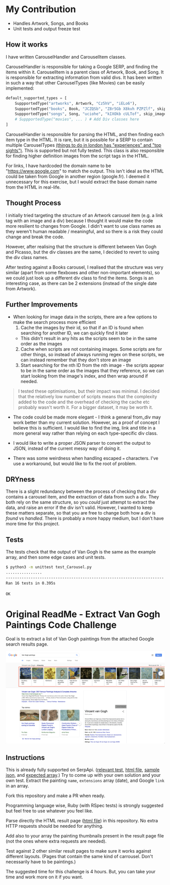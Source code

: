 # My Contribution

- Handles Artwork, Songs, and Books
- Unit tests and output freeze test
 
## How it works

I have written CarouselHandler and CarouselItem classes. 

CarouselHandler is responsible for taking a Google SERP, and finding the items within it.
CarouselItem is a parent class of Artwork, Book, and Song. It is responsible for extracting information from valid divs. It has been written in such a way that other CarouselTypes (like Movies) can be easily implemented:

```py
default_supported_types = [
    SuppportedType("artworks", Artwork, "Cz5hV", "iELo6"),
    SuppportedType("books", Book, "JCZQSb", "Z8r5Gb X8kvh PZPZlf", skip_image_lookup=True),
    SuppportedType("songs", Song, "uciohe", "kIXOkb cULTof", skip_image_lookup=True),
    # SuppportedType("movies", ... ) # Add Div classes here
]
```

CarouselHandler is responsible for parsing the HTML, and then finding each item type in the HTML. It is rare, but it is possible for a SERP to contain multiple CarouselTypes [(things to do in london has "experiences" and "top sights")](https://www.google.com/search?q=Things+to+do+in+London&oq=Thin&gs_lcrp=EgZjaHJvbWUqDggAEEUYJxg7GIAEGIoFMg4IABBFGCcYOxiABBiKBTIGCAEQRRg5Mg0IAhAAGJIDGIAEGIoFMgoIAxAAGLEDGIAEMg0IBBAAGLEDGIAEGIoFMgYIBRBFGD0yBggGEEUYPTIGCAcQRRg90gEHOTM2ajBqN6gCALACAA&sourceid=chrome&ie=UTF-8). This is supported but not fully tested. This class is also responsible for finding higher definition images from the script tags in the HTML.

For links, I have hardcoded the domain name to be "https://www.google.com" to match the output. This isn't ideal as the HTML could be taken from Google in another region (google.fr). I deemed it unnecessary for this exercise, but I would extract the base domain name from the HTML in real-life.

## Thought Process

I initially tried targeting the structure of an Artwork carousel item (e.g. a link tag with an image and a div) because I thought it would make the code more resilient to changes from Google. I didn't want to use class names as they weren't human readable / meaningful, and so there is a risk they could change and break the code.


However, after realising that the structure is different between Van Gogh and Picasso, but the div classes are the same, I decided to revert to using the div class names.


After testing against a Books carousel, I realised that the structure was very similar (apart from some flexboxes and other non-important elements), so we could just look up a different div class to find the items. 
Songs is an interesting case, as there can be 2 extensions (instead of the single date from Artwork).

## Further Improvements

- When looking for image data in the scripts, there are a few options to make the search process more efficient
  1. Cache the images by their id, so that if an ID is found when searching for another ID, we can quickly find it later
    - This didn't result in any hits as the scripts seem to be in the same order as the images
  2. Cache when scripts are not containing images. Some scripts are for other things, so instead of always running regex on these scripts, we can instead remember that they don't store an image
  3. Start searching for the nth ID from the nth image - the scripts appear to be in the same order as the images that they reference, so we can start looking from the image's index, and then wrap around if needed.

> I tested these optimisations, but their impact was minimal. I decided that the relatively low number of scripts means that the complexity added to the code and the overhead of checking the cache etc probably wasn't worth it. For a bigger dataset, it may be worth it.

- The code could be made more elegant - I think a general from_div may work better than my current solution. However, as a proof of concept I believe this is sufficient. I would like to find the img, link and title in a more general way rather than relying on each type-specific div class. 

- I would like to write a proper JSON parser to convert the output to JSON, instead of the current messy way of doing it.

- There was some weirdness when handling escaped `=` characters. I've use a workaround, but would like to fix the root of problem.

## DRYness

There is a slight redundancy between the process of checking that a div contains a carousel item, and the extraction of data from such a div. They both rely on the same structure, so you _could_ just attempt to extract the data, and raise an error if the div isn't valid. However, I wanted to keep these matters separate, so that you are free to change both how a div is _found_ vs _handled_. There is probably a more happy medium, but I don't have more time for this project.

## Tests

The tests check that the output of Van Gogh is the same as the example array, and then some edge cases and unit tests.

```sh
$ python3 -m unittest test_Carousel.py
................
----------------------------------------------------------------------
Ran 16 tests in 0.395s

OK
```

# Original ReadMe - Extract Van Gogh Paintings Code Challenge

Goal is to extract a list of Van Gogh paintings from the attached Google search results page.

![Van Gogh paintings](https://github.com/serpapi/code-challenge/blob/master/files/van-gogh-paintings.png?raw=true "Van Gogh paintings")

## Instructions

This is already fully supported on SerpApi. ([relevant test], [html file], [sample json], and [expected array].)
Try to come up with your own solution and your own test.
Extract the painting `name`, `extensions` array (date), and Google `link` in an array.

Fork this repository and make a PR when ready.

Programming language wise, Ruby (with RSpec tests) is strongly suggested but feel free to use whatever you feel like.

Parse directly the HTML result page ([html file]) in this repository. No extra HTTP requests should be needed for anything.

[relevant test]: https://github.com/serpapi/test-knowledge-graph-desktop/blob/master/spec/knowledge_graph_claude_monet_paintings_spec.rb
[sample json]: https://raw.githubusercontent.com/serpapi/code-challenge/master/files/van-gogh-paintings.json
[html file]: https://raw.githubusercontent.com/serpapi/code-challenge/master/files/van-gogh-paintings.html
[expected array]: https://raw.githubusercontent.com/serpapi/code-challenge/master/files/expected-array.json

Add also to your array the painting thumbnails present in the result page file (not the ones where extra requests are needed). 

Test against 2 other similar result pages to make sure it works against different layouts. (Pages that contain the same kind of carrousel. Don't necessarily have to be paintings.)

The suggested time for this challenge is 4 hours. But, you can take your time and work more on it if you want.

